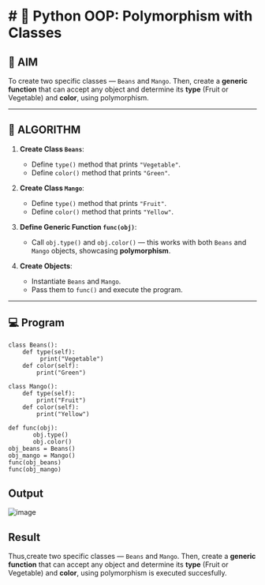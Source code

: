 # # 🐍 Python OOP: Polymorphism with Classes

## 🎯 AIM

To create two specific classes — `Beans` and `Mango`. Then, create a **generic function** that can accept any object and determine its **type** (Fruit or Vegetable) and **color**, using polymorphism.

---

## 🧠 ALGORITHM

1. **Create Class `Beans`**:
   - Define `type()` method that prints `"Vegetable"`.
   - Define `color()` method that prints `"Green"`.

2. **Create Class `Mango`**:
   - Define `type()` method that prints `"Fruit"`.
   - Define `color()` method that prints `"Yellow"`.

3. **Define Generic Function `func(obj)`**:
   - Call `obj.type()` and `obj.color()` — this works with both `Beans` and `Mango` objects, showcasing **polymorphism**.

4. **Create Objects**:
   - Instantiate `Beans` and `Mango`.
   - Pass them to `func()` and execute the program.

---

## 💻 Program
```
class Beans():
    def type(self):
         print("Vegetable")
    def color(self):
        print("Green")
    
class Mango():
    def type(self):
        print("Fruit")
    def color(self):
        print("Yellow")
    
def func(obj): 
       obj.type()
       obj.color()
obj_beans = Beans() 
obj_mango = Mango() 
func(obj_beans) 
func(obj_mango)
```

## Output
![image](https://github.com/user-attachments/assets/614961ab-639b-4596-8ec9-941df4f56db9)


## Result
Thus,create two specific classes — `Beans` and `Mango`. Then, create a **generic function** that can accept any object and determine its **type** (Fruit or Vegetable) and **color**, using polymorphism is executed succesfully.
